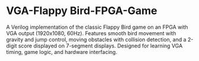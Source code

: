 # VGA-Flappy Bird-FPGA-Game
A Verilog implementation of the classic Flappy Bird game on an FPGA with VGA output (1920x1080, 60Hz). Features smooth bird movement with gravity and jump control, moving obstacles with collision detection, and a 2-digit score displayed on 7-segment displays. Designed for learning VGA timing, game logic, and hardware interfacing.
